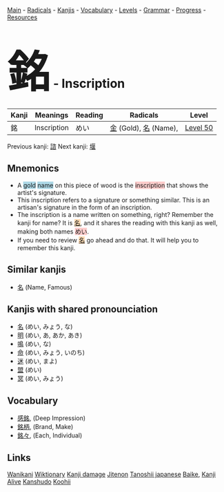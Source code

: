 <style> bigfont {font-size: 100px}</style>
[Main](../README.md) -
[Radicals](../radicals.md) -
[Kanjis](../kanjis.md) -
[Vocabulary](../vocabulary.md) -
[Levels](../levels.md) -
[Grammar](../grammar.md) - 
[Progress](../progress.md) -
[Resources](../resources.md)
# <bigfont> 銘</bigfont> - Inscription 

| Kanji | Meanings | Reading | Radicals | Level |
| --- | --- | --- | --- | --- |
| 銘 | Inscription | めい | [金](../radicals/金.md) (Gold), [名](../radicals/名.md) (Name),  | [Level 50](../levels/wk_level50.md) |

Previous kanji: [諮](諮.md) Next kanji: [堰](堰.md) 

## Mnemonics
 * A <span style="background-color:#ADD8E6"> gold</span> <span style="background-color:#ADD8E6"> name</span> on this piece of wood is the <span style="background-color:#ffcccb"> inscription</span> that shows the artist's signature.
* This inscription refers to a signature or something similar. This is an artisan's signature in the form of an inscription.
* The inscription is a name written on something, right? Remember the kanji for name? It is <span style="background-color:#fed8b1"> [名](https://jisho.org/search/名)</span>, and it shares the reading with this kanji as well, making both names <span style="background-color:#ffcccb"> めい</span>.
* If you need to review <span style="background-color:#fed8b1"> [名](https://jisho.org/search/名)</span> go ahead and do that. It will help you to remember this kanji.


## Similar kanjis
 * [名](名.md) (Name, Famous)



## Kanjis with shared pronounciation
 * [名](名.md) (めい, みょう, な)
* [明](明.md) (めい, あ, あか, あき)
* [鳴](鳴.md) (めい, な)
* [命](命.md) (めい, みょう, いのち)
* [迷](迷.md) (めい, まよ)
* [盟](盟.md) (めい)
* [冥](冥.md) (めい, みょう)



## Vocabulary
 * [感銘](../vocabulary/銘.md), (Deep Impression)
* [銘柄](../vocabulary/銘.md), (Brand, Make)
* [銘々](../vocabulary/銘.md), (Each, Individual)




## Links 


[Wanikani](https://www.wanikani.com/kanji/銘)
[Wiktionary](https://en.wiktionary.org/wiki/銘)
[Kanji damage](http://www.kanjidamage.com/kanji/search?utf8=✓&q=銘)
[Jitenon](https://jitenon.com/kanji/銘)
[Tanoshii japanese](https://www.tanoshiijapanese.com/dictionary/kanji.cfm?k=銘)
[Baike](https://baike.baidu.com/item/銘),
[Kanji Alive](https://app.kanjialive.com/銘)
[Kanshudo](https://www.kanshudo.com/searchmn?q=銘)
[Koohii](https://kanji.koohii.com/study/kanji/銘)
